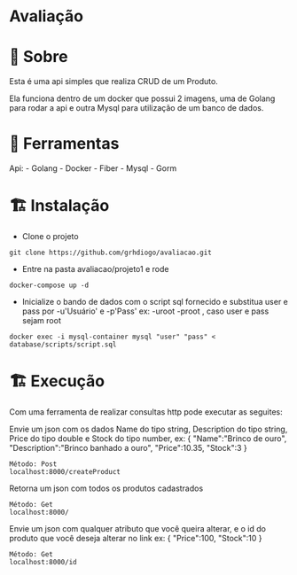 # Avaliação

# 📖 Sobre

Esta é uma api simples que realiza CRUD de um Produto.

Ela funciona dentro de um docker que possui 2 imagens, uma de Golang para rodar a api e outra Mysql para utilização de um banco de dados.

# 🔨 Ferramentas

Api:
    - Golang
    - Docker
    - Fiber
    - Mysql
    - Gorm


# 🏗 Instalação

- Clone o projeto

```
git clone https://github.com/grhdiogo/avaliacao.git
```

- Entre na pasta avaliacao/projeto1 e rode

```
docker-compose up -d
```


- Inicialize o bando de dados com o script sql fornecido e substitua user e pass por -u'Usuário' e -p'Pass' ex: -uroot -proot , caso user e pass sejam root

```
docker exec -i mysql-container mysql "user" "pass" < database/scripts/script.sql
```

# 🏗 Execução

Com uma ferramenta de realizar consultas http pode executar as seguites:

Envie um json com os dados Name do tipo string, Description do tipo string, Price do tipo double e Stock do tipo number, ex:
{
	"Name":"Brinco de ouro",
	"Description":"Brinco banhado a ouro",
	"Price":10.35,
	"Stock":3
}
```
Método: Post
localhost:8000/createProduct
```

Retorna um json com todos os produtos cadastrados
```
Método: Get
localhost:8000/
```

Envie um json com qualquer atributo que você queira alterar, e o id do produto que você deseja alterar no link ex:
{
	"Price":100,
	"Stock":10
}
```
Método: Get
localhost:8000/id
```




